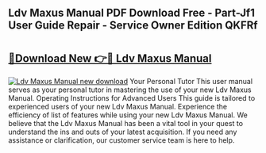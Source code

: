 ## Ldv Maxus Manual PDF Download Free - Part-Jf1 User Guide Repair - Service Owner Edition QKFRf

# <h2><a href="http://cf15610.oget.top/?id=Ldv+Maxus+Manual">🔗Download New 👉🔴 Ldv Maxus Manual</a></h2>

[![Ldv Maxus Manual new download](https://i.imgur.com/5g1atiW.png)](http://cf15610.oget.top/?id=Ldv+Maxus+Manual)
Your Personal Tutor This user manual serves as your personal tutor in mastering the use of your new Ldv Maxus Manual. Operating Instructions for Advanced Users This guide is tailored to experienced users of your new Ldv Maxus Manual. Experience the efficiency of list of features while using your new Ldv Maxus Manual. We believe that the Ldv Maxus Manual has been a vital tool in your quest to understand the ins and outs of your latest acquisition. If you need any assistance or clarification, our customer service team is here to help.
